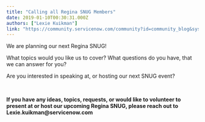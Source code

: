 ```yaml
---
title: "Calling all Regina SNUG Members"
date: 2019-01-10T00:30:31.000Z
authors: ["Lexie Kuikman"]
link: "https://community.servicenow.com/community?id=community_blog&sys_id=7a60cdd3db3623c0107d5583ca96196f"
---
```

<p>We are planning our next Regina SNUG!</p>
<p>What topics would you like us to cover? What questions do you have, that we can answer for you?</p>
<p>Are you interested in speaking at, or hosting our next SNUG event?</p>
<p> </p>
<p><strong>If you have any ideas, topics, requests, or would like to volunteer to present at or host our upcoming Regina SNUG, please reach out to Lexie.kuikman&#64;servicenow.com </strong></p>
<p> </p>